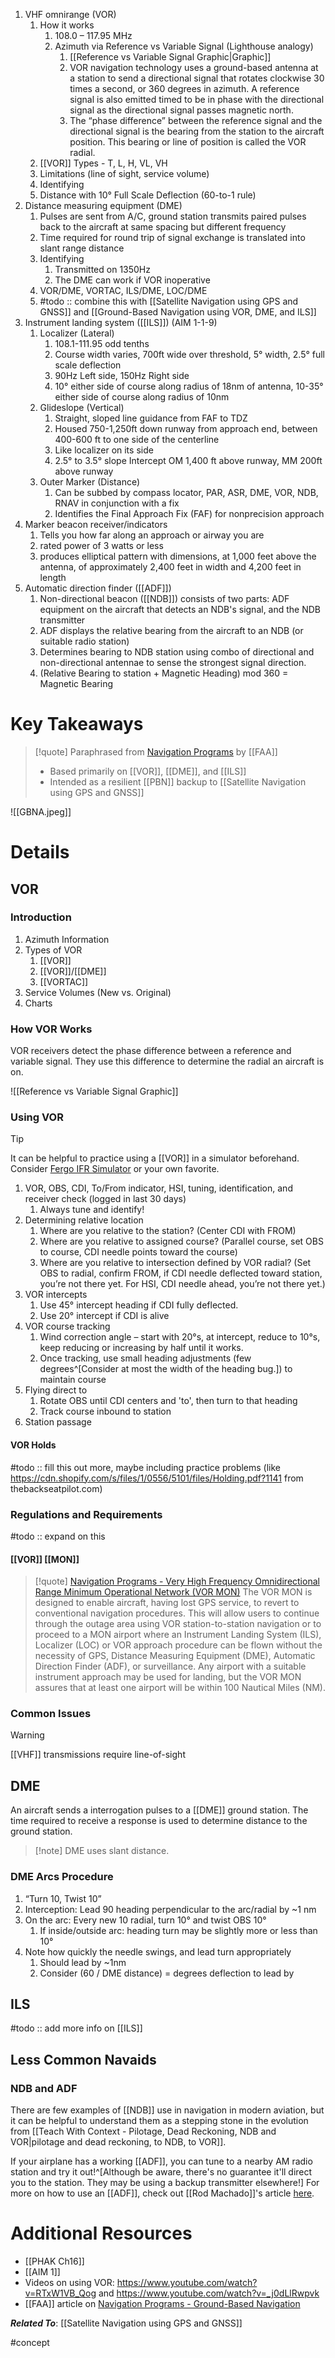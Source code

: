 1. VHF omnirange (VOR)
	1. How it works
		1. 108.0 – 117.95 MHz
		2. Azimuth via Reference vs Variable Signal (Lighthouse analogy)
			1. [[Reference vs Variable Signal Graphic|Graphic]]
			2. VOR navigation technology uses a ground-based antenna at a station to send a directional signal that rotates clockwise 30 times a second, or 360 degrees in azimuth. A reference signal is also emitted timed to be in phase with the directional signal as the directional signal passes magnetic north. 
			3. The “phase difference” between the reference signal and the directional signal is the bearing from the station to the aircraft position. This bearing or line of position is called the VOR radial.
	3. [[VOR]] Types - T, L, H, VL, VH
	4. Limitations (line of sight, service volume)
	5. Identifying
	6. Distance with 10° Full Scale Deflection (60-to-1 rule)
2. Distance measuring equipment (DME)
	1. Pulses are sent from A/C, ground station transmits paired pulses back to the aircraft at same spacing but different frequency
	2. Time required for round trip of signal exchange is translated into slant range distance
	3. Identifying
		1. Transmitted on 1350Hz
		2. The DME can work if VOR inoperative
	4. VOR/DME, VORTAC, ILS/DME, LOC/DME
	5. #todo :: combine this with [[Satellite Navigation using GPS and GNSS]] and [[Ground-Based Navigation using VOR, DME, and ILS]]
3. Instrument landing system ([[ILS]]) (AIM 1-1-9)
	1. Localizer  (Lateral)
		1. 108.1-111.95 odd tenths
		2. Course width varies, 700ft wide over threshold, 5° width, 2.5° full scale deflection
		3. 90Hz Left side, 150Hz Right side
		4. 10° either side of course along radius of 18nm of antenna, 10-35° either side of course along radius of 10nm
	2. Glideslope  (Vertical)
		1. Straight, sloped line guidance from FAF to TDZ
		2. Housed 750-1,250ft down runway from approach end, between 400-600 ft to one side of the centerline
		3. Like localizer on its side
		4. 2.5° to 3.5° slope Intercept OM 1,400 ft above runway, MM 200ft above runway
	3. Outer Marker (Distance)
		1. Can be subbed by compass locator, PAR, ASR, DME, VOR, NDB, RNAV in conjunction with a fix
		2. Identifies the Final Approach Fix (FAF) for nonprecision approach
4. Marker beacon receiver/indicators
	1. Tells you how far along an approach or airway you are
	2. rated power of 3 watts or less 
	3. produces elliptical pattern with dimensions, at 1,000 feet above the antenna, of approximately 2,400 feet in width and 4,200 feet in length
5. Automatic direction finder ([[ADF]])
	1. Non-directional beacon ([[NDB]]) consists of two parts: ADF equipment on the aircraft that detects an NDB's signal, and the NDB transmitter
	2. ADF displays the relative bearing from the aircraft to an NDB (or suitable radio station)
	3. Determines bearing to NDB station using combo of directional and non-directional antennae to sense the strongest signal direction.
	4. (Relative Bearing to station + Magnetic Heading) mod 360 = Magnetic Bearing


# Key Takeaways
> [!quote] Paraphrased from [Navigation Programs](https://www.faa.gov/about/office_org/headquarters_offices/ato/service_units/techops/navservices) by [[FAA]]
> - Based primarily on [[VOR]], [[DME]], and [[ILS]]
> - Intended as a resilient [[PBN]] backup to [[Satellite Navigation using GPS and GNSS]]

![[GBNA.jpeg]]

# Details
## VOR
### Introduction
1. Azimuth Information
2. Types of VOR
	1. [[VOR]]
	2. [[VOR]]/[[DME]]
	3. [[VORTAC]]
4. Service Volumes (New vs. Original)
5. Charts 

### How VOR Works
VOR receivers detect the phase difference between a reference and variable signal. They use this difference to determine the radial an aircraft is on.

![[Reference vs Variable Signal Graphic]]

### Using VOR
> [!tip]
> It can be helpful to practice using a [[VOR]] in a simulator beforehand. Consider [Fergo IFR Simulator](https://www.fergonez.net/projects/ifrsimulator/) or your own favorite.

1. VOR, OBS, CDI, To/From indicator, HSI, tuning, identification, and receiver check (logged in last 30 days) 
	1. Always tune and identify!
2. Determining relative location
	1. Where are you relative to the station? (Center CDI with FROM) 
	2. Where are you relative to assigned course? (Parallel course, set OBS to course, CDI needle points toward the course) 
	3. Where are you relative to intersection defined by VOR radial? (Set OBS to radial, confirm FROM, if CDI needle deflected toward station, you’re not there yet. For HSI, CDI needle ahead, you’re not there yet.)
4. VOR intercepts 
	1. Use 45° intercept heading if CDI fully deflected. 
	2. Use 20° intercept if CDI is alive
5. VOR course tracking 
	1. Wind correction angle – start with 20°s, at intercept, reduce to 10°s, keep reducing or increasing by half until it works. 
	2. Once tracking, use small heading adjustments (few degrees^[Consider at most the width of the heading bug.]) to maintain course
6. Flying direct to
	1. Rotate OBS until CDI centers and 'to', then turn to that heading
	2. Track course inbound to station
7. Station passage

#### VOR Holds
#todo :: fill this out more, maybe including practice problems (like https://cdn.shopify.com/s/files/1/0556/5101/files/Holding.pdf?1141 from thebackseatpilot.com)

### Regulations and Requirements
#todo :: expand on this

#### [[VOR]] [[MON]]
> [!quote] [Navigation Programs - Very High Frequency Omnidirectional Range Minimum Operational Network (VOR MON)](https://www.faa.gov/about/office_org/headquarters_offices/ato/service_units/techops/navservices/gbng/vormon)
> The VOR MON is designed to enable aircraft, having lost GPS service, to revert to conventional navigation procedures. This will allow users to continue through the outage area using VOR station-to-station navigation or to proceed to a MON airport where an Instrument Landing System (ILS), Localizer (LOC) or VOR approach procedure can be flown without the necessity of GPS, Distance Measuring Equipment (DME), Automatic Direction Finder (ADF), or surveillance. 
> Any airport with a suitable instrument approach may be used for landing, but the VOR MON assures that at least one airport will be within 100 Nautical Miles (NM).

### Common Issues
> [!warning] 
> [[VHF]] transmissions require line-of-sight

## DME
An aircraft sends a interrogation pulses to a [[DME]] ground station. The time required to receive a response is used to determine distance to the ground station.

>[!note] DME uses slant distance.

### DME Arcs Procedure
1. “Turn 10, Twist 10”
2. Interception: Lead 90 heading perpendicular to the arc/radial by ~1 nm
3. On the arc: Every new 10 radial, turn 10° and twist OBS 10°
	1. If inside/outside arc: heading turn may be slightly more or less than 10°
4. Note how quickly the needle swings, and lead turn appropriately
	1. Should lead by ~1nm
	2. Consider (60 / DME distance) = degrees deflection to lead by

## ILS
#todo :: add more info on [[ILS]]


## Less Common Navaids
### NDB and ADF
There are few examples of [[NDB]] use in navigation in modern aviation, but it can be helpful to understand them as a stepping stone in the evolution from [[Teach With Context - Pilotage, Dead Reckoning, NDB and VOR|pilotage and dead reckoning, to NDB, to VOR]].

If your airplane has a working [[ADF]], you can tune to a nearby AM radio station and try it out!^[Although be aware, there's no guarantee it'll direct you to the station. They may be using a backup transmitter elsewhere!] For more on how to use an [[ADF]], check out [[Rod Machado]]'s article [here](https://rodmachado.com/blogs/learning-to-fly/adf-navigation-the-basics).


# Additional Resources
- [[PHAK Ch16]]
- [[AIM 1]]
- Videos on using VOR: https://www.youtube.com/watch?v=RTxW1VB_Qog and https://www.youtube.com/watch?v=_j0dLlRwpvk
- [[FAA]] article on [Navigation Programs - Ground-Based Navigation](https://www.faa.gov/about/office_org/headquarters_offices/ato/service_units/techops/navservices/gbng)

***Related To***: [[Satellite Navigation using GPS and GNSS]]

#concept